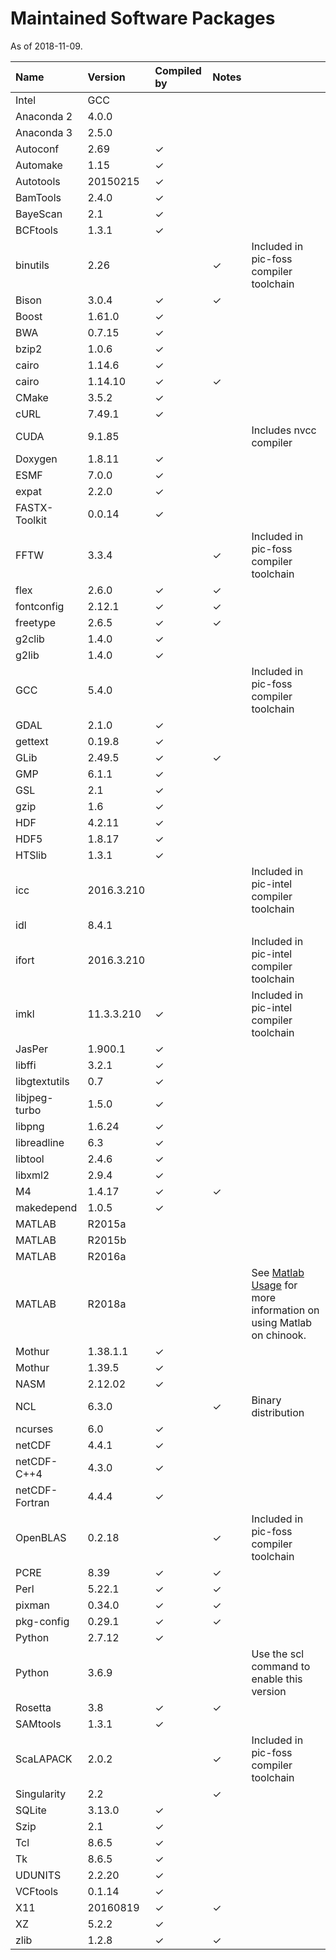 # Maintained Software Packages

As of 2018-11-09.

| Name | Version | Compiled by | Notes |  |
| :--- | :--- | :--- | :--- | :--- |
| Intel | GCC |  |  |  |
| Anaconda 2 | 4.0.0 |  |  |  |
| Anaconda 3 | 2.5.0 |  |  |  |
| Autoconf | 2.69 | ✓ |  |  |
| Automake | 1.15 | ✓ |  |  |
| Autotools | 20150215 | ✓ |  |  |
| BamTools | 2.4.0 | ✓ |  |  |
| BayeScan | 2.1 | ✓ |  |  |
| BCFtools | 1.3.1 | ✓ |  |  |
| binutils | 2.26 |  | ✓ | Included in pic-foss compiler toolchain |
| Bison | 3.0.4 | ✓ | ✓ |  |
| Boost | 1.61.0 | ✓ |  |  |
| BWA | 0.7.15 | ✓ |  |  |
| bzip2 | 1.0.6 | ✓ |  |  |
| cairo | 1.14.6 | ✓ |  |  |
| cairo | 1.14.10 | ✓ | ✓ |  |
| CMake | 3.5.2 | ✓ |  |  |
| cURL | 7.49.1 | ✓ |  |  |
| CUDA | 9.1.85 |  |  | Includes nvcc compiler |
| Doxygen | 1.8.11 | ✓ |  |  |
| ESMF | 7.0.0 | ✓ |  |  |
| expat | 2.2.0 | ✓ |  |  |
| FASTX-Toolkit | 0.0.14 | ✓ |  |  |
| FFTW | 3.3.4 |  | ✓ | Included in pic-foss compiler toolchain |
| flex | 2.6.0 | ✓ | ✓ |  |
| fontconfig | 2.12.1 | ✓ | ✓ |  |
| freetype | 2.6.5 | ✓ | ✓ |  |
| g2clib | 1.4.0 | ✓ |  |  |
| g2lib | 1.4.0 | ✓ |  |  |
| GCC | 5.4.0 |  |  | Included in pic-foss compiler toolchain |
| GDAL | 2.1.0 | ✓ |  |  |
| gettext | 0.19.8 | ✓ |  |  |
| GLib | 2.49.5 | ✓ | ✓ |  |
| GMP | 6.1.1 | ✓ |  |  |
| GSL | 2.1 | ✓ |  |  |
| gzip | 1.6 | ✓ |  |  |
| HDF | 4.2.11 | ✓ |  |  |
| HDF5 | 1.8.17 | ✓ |  |  |
| HTSlib | 1.3.1 | ✓ |  |  |
| icc | 2016.3.210 |  |  | Included in pic-intel compiler toolchain |
| idl | 8.4.1 |  |  |  |
| ifort | 2016.3.210 |  |  | Included in pic-intel compiler toolchain |
| imkl | 11.3.3.210 | ✓ |  | Included in pic-intel compiler toolchain |
| JasPer | 1.900.1 | ✓ |  |  |
| libffi | 3.2.1 | ✓ |  |  |
| libgtextutils | 0.7 | ✓ |  |  |
| libjpeg-turbo | 1.5.0 | ✓ |  |  |
| libpng | 1.6.24 | ✓ |  |  |
| libreadline | 6.3 | ✓ |  |  |
| libtool | 2.4.6 | ✓ |  |  |
| libxml2 | 2.9.4 | ✓ |  |  |
| M4 | 1.4.17 | ✓ | ✓ |  |
| makedepend | 1.0.5 | ✓ |  |  |
| MATLAB | R2015a |  |  |  |
| MATLAB | R2015b |  |  |  |
| MATLAB | R2016a |  |  |  |
| MATLAB | R2018a |  |  | See [Matlab Usage](https://www.gi.alaska.edu/research-computing-systems/matlab-usage) for more information on using Matlab on chinook. |
| Mothur | 1.38.1.1 | ✓ |  |  |
| Mothur | 1.39.5 | ✓ |  |  |
| NASM | 2.12.02 | ✓ |  |  |
| NCL | 6.3.0 |  | ✓ | Binary distribution |
| ncurses | 6.0 | ✓ |  |  |
| netCDF | 4.4.1 | ✓ |  |  |
| netCDF-C++4 | 4.3.0 | ✓ |  |  |
| netCDF-Fortran | 4.4.4 | ✓ |  |  |
| OpenBLAS | 0.2.18 |  | ✓ | Included in pic-foss compiler toolchain |
| PCRE | 8.39 | ✓ | ✓ |  |
| Perl | 5.22.1 | ✓ | ✓ |  |
| pixman | 0.34.0 | ✓ | ✓ |  |
| pkg-config | 0.29.1 | ✓ | ✓ |  |
| Python | 2.7.12 | ✓ |  |  |
| Python | 3.6.9 |  |  | Use the scl command to enable this version |
| Rosetta | 3.8 | ✓ | ✓ |  |
| SAMtools | 1.3.1 | ✓ |  |  |
| ScaLAPACK | 2.0.2 |  | ✓ | Included in pic-foss compiler toolchain |
| Singularity | 2.2 |  | ✓ |  |
| SQLite | 3.13.0 | ✓ |  |  |
| Szip | 2.1 | ✓ |  |  |
| Tcl | 8.6.5 | ✓ |  |  |
| Tk | 8.6.5 | ✓ |  |  |
| UDUNITS | 2.2.20 | ✓ |  |  |
| VCFtools | 0.1.14 | ✓ |  |  |
| X11 | 20160819 | ✓ | ✓ |  |
| XZ | 5.2.2 | ✓ |  |  |
| zlib | 1.2.8 | ✓ | ✓ |  |

